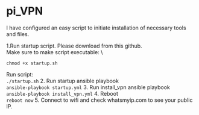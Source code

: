 # pi_VPN

I have configured an easy script to initiate installation of necessary tools and files.

1.Run startup script. Please download from this github.\
	Make sure to make script executable: \
```
chmod +x startup.sh
```
Run script: \
	```
	./startup.sh
	```
2. Run startup ansible playbook \
	```
 	ansible-playbook startup.yml
  	```
3. Run install_vpn ansible playbook \
	```
 	ansible-playbook install_vpn.yml
  	```
4. Reboot \
   	```
    	reboot now
     	```
5. Connect to wifi and check whatsmyip.com to see your public IP. 
